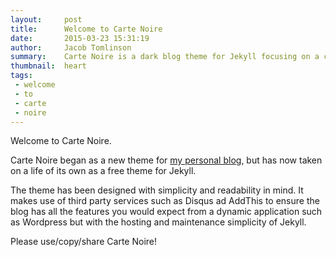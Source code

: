 ```yaml
---
layout:     post
title:      Welcome to Carte Noire
date:       2015-03-23 15:31:19
author:     Jacob Tomlinson
summary:    Carte Noire is a dark blog theme for Jekyll focusing on a clear reading experience.
thumbnail:  heart
tags:
 - welcome
 - to
 - carte
 - noire
---
```


Welcome to Carte Noire.

Carte Noire began as a new theme for [my personal blog][1], but has now taken
on a life of its own as a free theme for Jekyll.

The theme has been designed with simplicity and readability in mind. It makes
use of third party services such as Disqus ad AddThis to ensure the blog has
all the features you would expect from a dynamic application such as Wordpress
but with the hosting and maintenance simplicity of Jekyll.

Please use/copy/share Carte Noire!

[1]: http://www.jacobtomlinson.co.uk/
